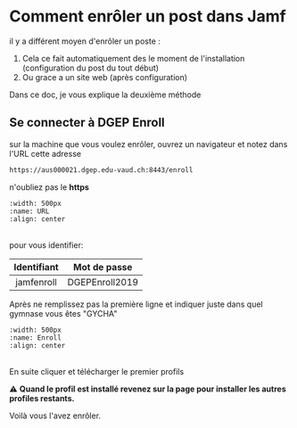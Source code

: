 
# Comment enrôler un post dans Jamf

il y a différent moyen d'enrôler un poste :

1. Cela ce fait automatiquement des le moment de l'installation (configuration du post du tout début)
2. Ou grace a un site web (après configuration)

Dans ce doc, je vous explique la deuxième méthode

## Se connecter à DGEP Enroll 

sur la machine que vous voulez enrôler, ouvrez un navigateur et notez dans l'URL cette adresse

```html
https://aus000021.dgep.edu-vaud.ch:8443/enroll
```

n'oubliez pas le **https**
</br>

```{image} images/adresseURL.png
:width: 500px
:name: URL
:align: center
```

</br>
pour vous identifier:

| Identifiant | Mot de passe |
|   :-----:   |   :-----:    |
|  jamfenroll |DGEPEnroll2019|

Après ne remplissez pas la première ligne et indiquer juste dans quel gymnase vous êtes "GYCHA"

```{image} images/enrollename.png
:width: 500px
:name: Enroll
:align: center
```

</br>
En suite cliquer et télécharger le premier profils

⚠ **Quand le profil est installé revenez sur la page pour installer les autres profiles restants.**

Voilà vous l'avez enrôler.
